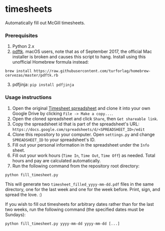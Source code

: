 # timesheets
Automatically fill out McGill timesheets.

### Prerequisites
1. Python 2.x
2. [pdftk](https://www.pdflabs.com/tools/pdftk-the-pdf-toolkit/). macOS users, note that as of September 2017, the official Mac installer is broken and causes this script to hang. Install using this unofficial Homebrew formula instead:
```
brew install https://raw.githubusercontent.com/turforlag/homebrew-cervezas/master/pdftk.rb
```
3. pdfjinja: `pip install pdfjinja`


### Usage instructions
1. Open the original [Timesheet spreadsheet](https://docs.google.com/spreadsheets/d/1UHdaKoOdp5DbGHOrB0tZph0UFaNCRrA54Qx-YEUbgX0/edit?usp=sharing) and clone it into your own Google Drive by clicking `File -> Make a copy...`.
2. Open the cloned spreadsheet and click `Share`, then `Get shareable link`.
3. Copy the spreadsheet id that is part of the spreadsheet's URL:
`https://docs.google.com/spreadsheets/d/<SPREADSHEET_ID>/edit` 
4. Clone this repository to your computer. Open `settings.py` and change `SPREADSHEET_ID` to your spreadsheet's ID.
5. Fill out your personal information in the spreadsheet under the `Info` sheet.
6. Fill out your work hours (`Time In`, `Time Out`, `Time Off`) as needed. Total hours and pay are calculated automatically.
7. Run the following command from the repository root directory:

```
python fill_timesheet.py
```
This will generate two `timesheet_filled_yyyy-mm-dd.pdf` files in the same directory, one for the last week and one for the week before. Print, sign, and spread the love. :) 

If you wish to fill out timesheets for arbitrary dates rather than for the last two weeks, run the following command (the specified dates must be Sundays):
```
python fill_timesheet.py yyyy-mm-dd yyyy-mm-dd [...]
```
